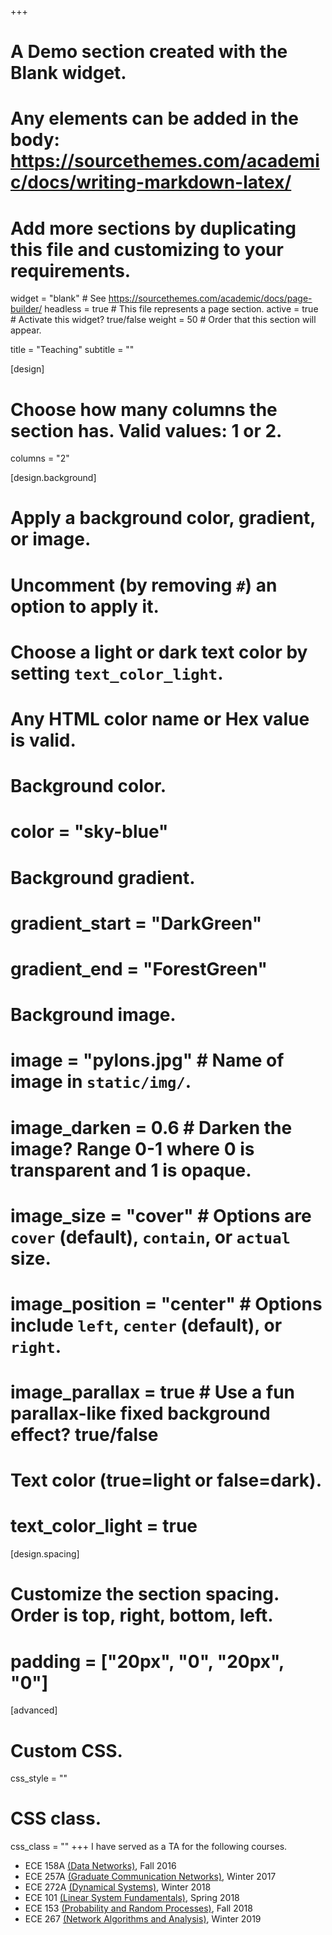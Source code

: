 +++
# A Demo section created with the Blank widget.
# Any elements can be added in the body: https://sourcethemes.com/academic/docs/writing-markdown-latex/
# Add more sections by duplicating this file and customizing to your requirements.

widget = "blank"  # See https://sourcethemes.com/academic/docs/page-builder/
headless = true  # This file represents a page section.
active = true  # Activate this widget? true/false
weight = 50  # Order that this section will appear.

title = "Teaching"
subtitle = ""

[design]
  # Choose how many columns the section has. Valid values: 1 or 2.
  columns = "2"

[design.background]
  # Apply a background color, gradient, or image.
  #   Uncomment (by removing `#`) an option to apply it.
  #   Choose a light or dark text color by setting `text_color_light`.
  #   Any HTML color name or Hex value is valid.

  # Background color.
  # color = "sky-blue"
  
  # Background gradient.
  # gradient_start = "DarkGreen"
  # gradient_end = "ForestGreen"
  
  # Background image.
  # image = "pylons.jpg"  # Name of image in `static/img/`.
  # image_darken = 0.6  # Darken the image? Range 0-1 where 0 is transparent and 1 is opaque.
  # image_size = "cover"  #  Options are `cover` (default), `contain`, or `actual` size.
  # image_position = "center"  # Options include `left`, `center` (default), or `right`.
  # image_parallax = true  # Use a fun parallax-like fixed background effect? true/false
  
  # Text color (true=light or false=dark).
  # text_color_light = true

[design.spacing]
  # Customize the section spacing. Order is top, right, bottom, left.
  # padding = ["20px", "0", "20px", "0"]

[advanced]
 # Custom CSS. 
 css_style = ""
 
 # CSS class.
 css_class = ""
+++
I have served as a TA for the following courses. 

* ECE 158A [(Data Networks)](http://www.ucsd.edu/catalog/courses/ECE.html#ece158a), Fall 2016
* ECE 257A [(Graduate Communication Networks)](http://www.ucsd.edu/catalog/courses/ECE.html#ece257a), Winter 2017
* ECE 272A [(Dynamical Systems)](http://www.ucsd.edu/catalog/courses/ECE.html#ece272a), Winter 2018
* ECE 101 [(Linear System Fundamentals)](http://www.ucsd.edu/catalog/courses/ECE.html#ece101), Spring 2018 
* ECE 153 [(Probability and Random Processes)](http://www.ucsd.edu/catalog/courses/ECE.html#ece153), Fall 2018 
* ECE 267 [(Network Algorithms and Analysis)](http://www.ucsd.edu/catalog/courses/ECE.html#ece267), Winter 2019 
